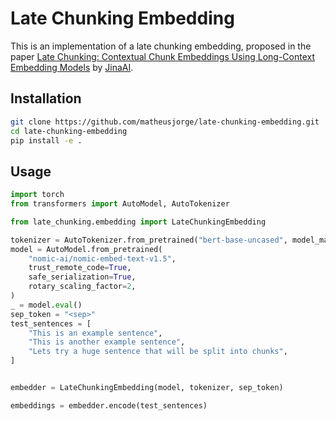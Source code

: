 # Late Chunking Embedding

This is an implementation of a late chunking embedding, proposed in the paper [Late Chunking: Contextual Chunk Embeddings Using Long-Context Embedding Models](https://arxiv.org/abs/2409.04701) by [JinaAI](https://jina.ai/).

## Installation

```bash
git clone https://github.com/matheusjorge/late-chunking-embedding.git
cd late-chunking-embedding
pip install -e .
```

## Usage

```python
import torch
from transformers import AutoModel, AutoTokenizer

from late_chunking.embedding import LateChunkingEmbedding

tokenizer = AutoTokenizer.from_pretrained("bert-base-uncased", model_max_length=8192)
model = AutoModel.from_pretrained(
    "nomic-ai/nomic-embed-text-v1.5",
    trust_remote_code=True,
    safe_serialization=True,
    rotary_scaling_factor=2,
)
_ = model.eval()
sep_token = "<sep>"
test_sentences = [
    "This is an example sentence",
    "This is another example sentence",
    "Lets try a huge sentence that will be split into chunks",
]


embedder = LateChunkingEmbedding(model, tokenizer, sep_token)

embeddings = embedder.encode(test_sentences)
```